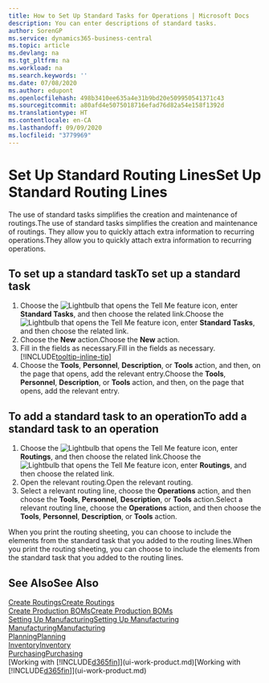 ```yaml
---
title: How to Set Up Standard Tasks for Operations | Microsoft Docs
description: You can enter descriptions of standard tasks.
author: SorenGP
ms.service: dynamics365-business-central
ms.topic: article
ms.devlang: na
ms.tgt_pltfrm: na
ms.workload: na
ms.search.keywords: ''
ms.date: 07/08/2020
ms.author: edupont
ms.openlocfilehash: 498b3410ee635a4e31b9bd20e509950541371c43
ms.sourcegitcommit: a80afd4e5075018716efad76d82a54e158f1392d
ms.translationtype: HT
ms.contentlocale: en-CA
ms.lasthandoff: 09/09/2020
ms.locfileid: "3779969"
---
```

# <a name="set-up-standard-routing-lines"></a><span data-ttu-id="a8dfb-103">Set Up Standard Routing Lines</span><span class="sxs-lookup"><span data-stu-id="a8dfb-103">Set Up Standard Routing Lines</span></span>

<span data-ttu-id="a8dfb-104">The use of standard tasks simplifies the creation and maintenance of routings.</span><span class="sxs-lookup"><span data-stu-id="a8dfb-104">The use of standard tasks simplifies the creation and maintenance of routings.</span></span> <span data-ttu-id="a8dfb-105">They allow you to quickly attach extra information to recurring operations.</span><span class="sxs-lookup"><span data-stu-id="a8dfb-105">They allow you to quickly attach extra information to recurring operations.</span></span>

## <a name="to-set-up-a-standard-task"></a><span data-ttu-id="a8dfb-106">To set up a standard task</span><span class="sxs-lookup"><span data-stu-id="a8dfb-106">To set up a standard task</span></span>

1. <span data-ttu-id="a8dfb-107">Choose the ![Lightbulb that opens the Tell Me feature](media/ui-search/search_small.png "Tell me what you want to do") icon, enter **Standard Tasks**, and then choose the related link.</span><span class="sxs-lookup"><span data-stu-id="a8dfb-107">Choose the ![Lightbulb that opens the Tell Me feature](media/ui-search/search_small.png "Tell me what you want to do") icon, enter **Standard Tasks**, and then choose the related link.</span></span>
2. <span data-ttu-id="a8dfb-108">Choose the **New** action.</span><span class="sxs-lookup"><span data-stu-id="a8dfb-108">Choose the **New** action.</span></span>
3. <span data-ttu-id="a8dfb-109">Fill in the fields as necessary.</span><span class="sxs-lookup"><span data-stu-id="a8dfb-109">Fill in the fields as necessary.</span></span> [!INCLUDE[tooltip-inline-tip](includes/tooltip-inline-tip_md.md)]
4. <span data-ttu-id="a8dfb-110">Choose the **Tools**, **Personnel**, **Description**, or **Tools** action, and then, on the page that opens, add the relevant entry.</span><span class="sxs-lookup"><span data-stu-id="a8dfb-110">Choose the **Tools**, **Personnel**, **Description**, or **Tools** action, and then, on the page that opens, add the relevant entry.</span></span>

## <a name="to-add-a-standard-task-to-an-operation"></a><span data-ttu-id="a8dfb-111">To add a standard task to an operation</span><span class="sxs-lookup"><span data-stu-id="a8dfb-111">To add a standard task to an operation</span></span>

1. <span data-ttu-id="a8dfb-112">Choose the ![Lightbulb that opens the Tell Me feature](media/ui-search/search_small.png "Tell me what you want to do") icon, enter **Routings**, and then choose the related link.</span><span class="sxs-lookup"><span data-stu-id="a8dfb-112">Choose the ![Lightbulb that opens the Tell Me feature](media/ui-search/search_small.png "Tell me what you want to do") icon, enter **Routings**, and then choose the related link.</span></span>
2. <span data-ttu-id="a8dfb-113">Open the relevant routing.</span><span class="sxs-lookup"><span data-stu-id="a8dfb-113">Open the relevant routing.</span></span>
3. <span data-ttu-id="a8dfb-114">Select a relevant routing line, choose the **Operations** action, and then choose the **Tools**, **Personnel**, **Description**, or **Tools** action.</span><span class="sxs-lookup"><span data-stu-id="a8dfb-114">Select a relevant routing line, choose the **Operations** action, and then choose the **Tools**, **Personnel**, **Description**, or **Tools** action.</span></span>

<span data-ttu-id="a8dfb-115">When you print the routing sheeting, you can choose to include the elements from the standard task that you added to the routing lines.</span><span class="sxs-lookup"><span data-stu-id="a8dfb-115">When you print the routing sheeting, you can choose to include the elements from the standard task that you added to the routing lines.</span></span>

## <a name="see-also"></a><span data-ttu-id="a8dfb-116">See Also</span><span class="sxs-lookup"><span data-stu-id="a8dfb-116">See Also</span></span>

[<span data-ttu-id="a8dfb-117">Create Routings</span><span class="sxs-lookup"><span data-stu-id="a8dfb-117">Create Routings</span></span>](production-how-to-create-routings.md)  
[<span data-ttu-id="a8dfb-118">Create Production BOMs</span><span class="sxs-lookup"><span data-stu-id="a8dfb-118">Create Production BOMs</span></span>](production-how-to-create-production-boms.md)  
[<span data-ttu-id="a8dfb-119">Setting Up Manufacturing</span><span class="sxs-lookup"><span data-stu-id="a8dfb-119">Setting Up Manufacturing</span></span>](production-configure-production-processes.md)  
[<span data-ttu-id="a8dfb-120">Manufacturing</span><span class="sxs-lookup"><span data-stu-id="a8dfb-120">Manufacturing</span></span>](production-manage-manufacturing.md)  
[<span data-ttu-id="a8dfb-121">Planning</span><span class="sxs-lookup"><span data-stu-id="a8dfb-121">Planning</span></span>](production-planning.md)  
[<span data-ttu-id="a8dfb-122">Inventory</span><span class="sxs-lookup"><span data-stu-id="a8dfb-122">Inventory</span></span>](inventory-manage-inventory.md)  
[<span data-ttu-id="a8dfb-123">Purchasing</span><span class="sxs-lookup"><span data-stu-id="a8dfb-123">Purchasing</span></span>](purchasing-manage-purchasing.md)  
<span data-ttu-id="a8dfb-124">[Working with [!INCLUDE[d365fin](includes/d365fin_md.md)]](ui-work-product.md)</span><span class="sxs-lookup"><span data-stu-id="a8dfb-124">[Working with [!INCLUDE[d365fin](includes/d365fin_md.md)]](ui-work-product.md)</span></span>  
